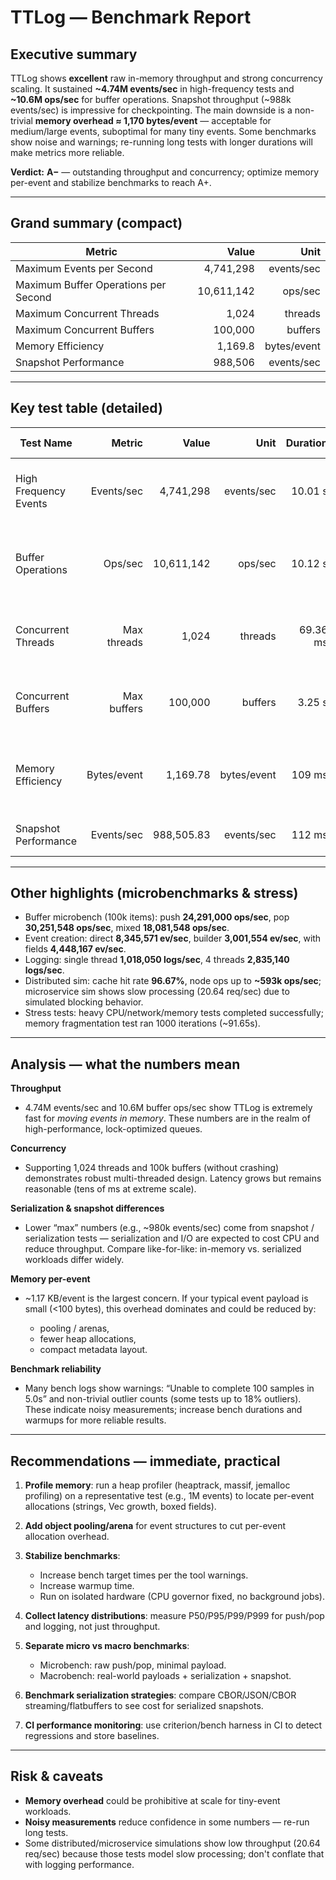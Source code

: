 # TTLog — Benchmark Report 

## Executive summary

TTLog shows **excellent** raw in-memory throughput and strong concurrency scaling. It sustained **\~4.74M events/sec** in high-frequency tests and **\~10.6M ops/sec** for buffer operations. Snapshot throughput (\~988k events/sec) is impressive for checkpointing. The main downside is a non-trivial **memory overhead ≈ 1,170 bytes/event** — acceptable for medium/large events, suboptimal for many tiny events. Some benchmarks show noise and warnings; re-running long tests with longer durations will make metrics more reliable.

**Verdict:** **A−** — outstanding throughput and concurrency; optimize memory per-event and stabilize benchmarks to reach A+.

---

## Grand summary (compact)

| Metric                               |      Value |        Unit |
| ------------------------------------ | ---------: | ----------: |
| Maximum Events per Second            |  4,741,298 |  events/sec |
| Maximum Buffer Operations per Second | 10,611,142 |     ops/sec |
| Maximum Concurrent Threads           |      1,024 |     threads |
| Maximum Concurrent Buffers           |    100,000 |     buffers |
| Memory Efficiency                    |    1,169.8 | bytes/event |
| Snapshot Performance                 |    988,506 |  events/sec |

---

## Key test table (detailed)

| Test Name             |      Metric |      Value |        Unit | Duration | Additional info                                                 |
| --------------------- | ----------: | ---------: | ----------: | -------: | --------------------------------------------------------------- |
| High Frequency Events |  Events/sec |  4,741,298 |  events/sec |  10.01 s | Total events: 47,469,359 · threads: 16 · buffer size: 1,000,000 |
| Buffer Operations     |     Ops/sec | 10,611,142 |     ops/sec |  10.12 s | Total ops: 107,423,878 · producers: 8 · consumers: 4            |
| Concurrent Threads    | Max threads |      1,024 |     threads | 69.36 ms | Per-thread latencies (1→1024): up to 34.94 ms                   |
| Concurrent Buffers    | Max buffers |    100,000 |     buffers |   3.25 s | Times for 1..100k buffers (2.8006s for 100k)                    |
| Memory Efficiency     | Bytes/event |   1,169.78 | bytes/event |   109 ms | Total memory ≈ 129,962,360 bytes for 111,100 events             |
| Snapshot Performance  |  Events/sec | 988,505.83 |  events/sec |   112 ms | 3 snapshots, 111,000 events total                               |

---

## Other highlights (microbenchmarks & stress)

* Buffer microbench (100k items): push **24,291,000 ops/sec**, pop **30,251,548 ops/sec**, mixed **18,081,548 ops/sec**.
* Event creation: direct **8,345,571 ev/sec**, builder **3,001,554 ev/sec**, with fields **4,448,167 ev/sec**.
* Logging: single thread **1,018,050 logs/sec**, 4 threads **2,835,140 logs/sec**.
* Distributed sim: cache hit rate **96.67%**, node ops up to **\~593k ops/sec**; microservice sim shows slow processing (20.64 req/sec) due to simulated blocking behavior.
* Stress tests: heavy CPU/network/memory tests completed successfully; memory fragmentation test ran 1000 iterations (\~91.65s).

---

## Analysis — what the numbers mean

**Throughput**

* 4.74M events/sec and 10.6M buffer ops/sec show TTLog is extremely fast for *moving events in memory*. These numbers are in the realm of high-performance, lock-optimized queues.

**Concurrency**

* Supporting 1,024 threads and 100k buffers (without crashing) demonstrates robust multi-threaded design. Latency grows but remains reasonable (tens of ms at extreme scale).

**Serialization & snapshot differences**

* Lower “max” numbers (e.g., \~980k events/sec) come from snapshot / serialization tests — serialization and I/O are expected to cost CPU and reduce throughput. Compare like-for-like: in-memory vs. serialized workloads differ widely.

**Memory per-event**

* \~1.17 KB/event is the largest concern. If your typical event payload is small (<100 bytes), this overhead dominates and could be reduced by:

  * pooling / arenas,
  * fewer heap allocations,
  * compact metadata layout.

**Benchmark reliability**

* Many bench logs show warnings: “Unable to complete 100 samples in 5.0s” and non-trivial outlier counts (some tests up to 18% outliers). These indicate noisy measurements; increase bench durations and warmups for more reliable results.

---

## Recommendations — immediate, practical

1. **Profile memory**: run a heap profiler (heaptrack, massif, jemalloc profiling) on a representative test (e.g., 1M events) to locate per-event allocations (strings, Vec growth, boxed fields).
2. **Add object pooling/arena** for event structures to cut per-event allocation overhead.
3. **Stabilize benchmarks**:

   * Increase bench target times per the tool warnings.
   * Increase warmup time.
   * Run on isolated hardware (CPU governor fixed, no background jobs).
4. **Collect latency distributions**: measure P50/P95/P99/P999 for push/pop and logging, not just throughput.
5. **Separate micro vs macro benchmarks**:

   * Microbench: raw push/pop, minimal payload.
   * Macrobench: real-world payloads + serialization + snapshot.
6. **Benchmark serialization strategies**: compare CBOR/JSON/CBOR streaming/flatbuffers to see cost for serialized snapshots.
7. **CI performance monitoring**: use criterion/bench harness in CI to detect regressions and store baselines.

---

## Risk & caveats

* **Memory overhead** could be prohibitive at scale for tiny-event workloads.
* **Noisy measurements** reduce confidence in some numbers — re-run long tests.
* Some distributed/microservice simulations show low throughput (20.64 req/sec) because those tests model slow processing; don't conflate that with logging performance.
